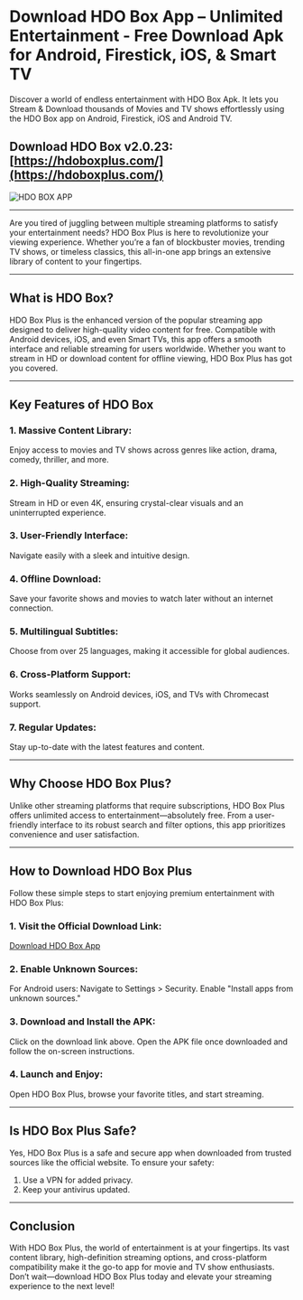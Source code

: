 # Download HDO Box App – Unlimited Entertainment - Free Download Apk for Android, Firestick, iOS, & Smart TV
Discover a world of endless entertainment with HDO Box Apk. It lets you Stream & Download thousands of Movies and TV shows effortlessly using the HDO Box app on Android, Firestick, iOS and Android TV.

## Download HDO Box v2.0.23: [https://hdoboxplus.com/](https://hdoboxplus.com/)

![HDO BOX APP](https://hdoboxplus.com/wp-content/uploads/2024/12/hdoboxapp.png)

---

Are you tired of juggling between multiple streaming platforms to satisfy your entertainment needs? HDO Box Plus is here to revolutionize your viewing experience.
Whether you’re a fan of blockbuster movies, trending TV shows, or timeless classics, this all-in-one app brings an extensive library of content to your fingertips.

---

## What is HDO Box?

HDO Box Plus is the enhanced version of the popular streaming app designed to deliver high-quality video content for free.
Compatible with Android devices, iOS, and even Smart TVs, this app offers a smooth interface and reliable streaming for users worldwide.
Whether you want to stream in HD or download content for offline viewing, HDO Box Plus has got you covered.

---

## Key Features of HDO Box 

### 1. **Massive Content Library**:
Enjoy access to movies and TV shows across genres like action, drama, comedy, thriller, and more.

### 2. **High-Quality Streaming**:
Stream in HD or even 4K, ensuring crystal-clear visuals and an uninterrupted experience.

### 3. **User-Friendly Interface**:
Navigate easily with a sleek and intuitive design.

### 4. **Offline Download**:
Save your favorite shows and movies to watch later without an internet connection.

### 5. **Multilingual Subtitles**:
Choose from over 25 languages, making it accessible for global audiences.

### 6. **Cross-Platform Support**:
Works seamlessly on Android devices, iOS, and TVs with Chromecast support.

### 7. **Regular Updates**:
Stay up-to-date with the latest features and content.

---

## Why Choose HDO Box Plus?

Unlike other streaming platforms that require subscriptions, HDO Box Plus offers unlimited access to entertainment—absolutely free.
From a user-friendly interface to its robust search and filter options, this app prioritizes convenience and user satisfaction.

---

## How to Download HDO Box Plus

Follow these simple steps to start enjoying premium entertainment with HDO Box Plus:

### 1. Visit the Official Download Link:
[Download HDO Box App](https://hdoboxplus.com/)
### 2. **Enable Unknown Sources:**
For Android users:
Navigate to Settings > Security.
Enable "Install apps from unknown sources."
### 3. **Download and Install the APK:**
Click on the download link above.
Open the APK file once downloaded and follow the on-screen instructions.
### 4. **Launch and Enjoy:**
Open HDO Box Plus, browse your favorite titles, and start streaming.

---

## Is HDO Box Plus Safe?

Yes, HDO Box Plus is a safe and secure app when downloaded from trusted sources like the official website.
To ensure your safety:

1. Use a VPN for added privacy.
2. Keep your antivirus updated.

---

## Conclusion

With HDO Box Plus, the world of entertainment is at your fingertips. Its vast content library, high-definition streaming options, and cross-platform compatibility make it the go-to app for movie and TV show enthusiasts. Don’t wait—download HDO Box Plus today and elevate your streaming experience to the next level!
